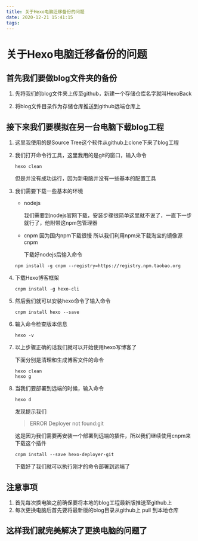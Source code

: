 ```yaml
---
title: 关于Hexo电脑迁移备份的问题
date: 2020-12-21 15:41:15
tags:
---
```

# 关于Hexo电脑迁移备份的问题
<!-- more -->

## 首先我们要做blog文件夹的备份
1. 先将我们的blog文件夹上传至github，新建一个存储仓库名字就叫HexoBack

2. 将blog文件目录作为存储仓库推送到github远端仓库上

## 接下来我们要模拟在另一台电脑下载blog工程

1. 这里我使用的是Source Tree这个软件从github上clone下来了blog工程
2. 我们打开命令行工具，这里我用的是git的窗口，输入命令 
    ```
    hexo clean
    ```
    但是并没有成功运行，因为新电脑并没有一些基本的配置工具

3. 我们需要下载一些基本的环境 
   - nodejs

        我们需要到nodejs官网下载，安装步骤很简单这里就不说了，一直下一步就行了，他附带这npm包管理器
   - cnpm 因为国内npm下载很慢 所以我们利用npm来下载淘宝的镜像源cnpm

        下载好nodejs后输入命令
    ```
    npm install -g cnpm --registry=https://registry.npm.taobao.org
    ```
4. 下载Hexo博客框架
    ```
    cnpm install -g hexo-cli
    ```
5. 然后我们就可以安装hexo命令了输入命令
    ```
    cnpm install hexo --save
    ```
6. 输入命令检查版本信息
    ```
    hexo -v
    ```
7. 以上步骤正确的话我们就可以开始使用hexo写博客了

    下面分别是清理和生成博客文件的命令
    ```
    hexo clean
    hexo g
    ```
8. 当我们要部署到远端的时候，输入命令
    ```
    hexo d
    ```
    发现提示我们 
    >ERROR Deployer not found:git

    这是因为我们需要再安装一个部署到远端的插件，所以我们继续使用cnpm来下载这个插件
    ```
    cnpm install --save hexo-deployer-git
    ```
    下载好了我们就可以执行刚才的命令部署到远端了
## 注意事项
1. 首先每次换电脑之前确保要将本地的blog工程最新版推送至github上
2. 每次更换电脑后首先要将最新版的blog目录从github上 pull 到本地仓库

## 这样我们就完美解决了更换电脑的问题了
